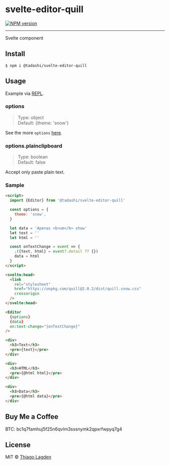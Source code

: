 # svelte-editor-quill

[![NPM version][npm-img]][npm]

<!-- [![Build Status][ci-img]][ci] -->

[npm-img]: https://img.shields.io/npm/v/@tadashi/svelte-editor-quill.svg
[npm]: https://www.npmjs.com/package/@tadashi/svelte-editor-quill

<!-- [ci-img]:          https://github.com/lagden/svelte-editor-quill/workflows/Node.js%20CI/badge.svg -->
<!-- [ci]:              https://github.com/lagden/svelte-editor-quill/actions?query=workflow%3A%22Node.js+CI%22 -->

---

Svelte component

## Install

```
$ npm i @tadashi/svelte-editor-quill
```

## Usage

Example via [REPL](https://svelte.dev/repl/839ad6a3e1e24b149099c704e18df476?version=4.2.8).

### options

> Type: object  
> Default: {theme: 'snow'}

See the more `options` [here](https://quilljs.com/docs/configuration/#options).

### options.plainclipboard

> Type: boolean  
> Default: false

Accept only paste plain text.

### Sample

```html
<script>
  import {Editor} from '@tadashi/svelte-editor-quill'

  const options = {
    theme: 'snow',
  }

  let data = 'Apenas <b>um</b> show'
  let text = ''
  let html = ''

  const onTextChange = event => {
    ;({text, html} = event?.detail ?? {})
    data = html
  }
</script>

<svelte:head>
  <link
    rel="stylesheet"
    href="https://unpkg.com/quill@2.0.2/dist/quill.snow.css"
    crossorigin
  />
</svelte:head>

<Editor
  {options}
  {data}
  on:text-change="{onTextChange}"
/>

<div>
  <h3>Text</h3>
  <pre>{text}</pre>
</div>

<div>
  <h3>HTML</h3>
  <pre>{@html html}</pre>
</div>

<div>
  <h3>Data</h3>
  <pre>{@html data}</pre>
</div>
```

## Buy Me a Coffee

BTC: bc1q7famhuj5f25n6qvlm3sssnymk2qpxrfwpyq7g4

## License

MIT © [Thiago Lagden](https://github.com/lagden)
